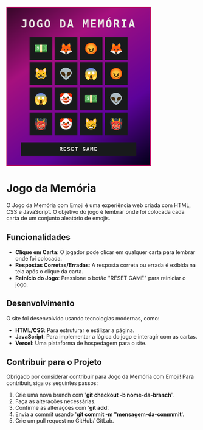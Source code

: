 ![Screenshot](./src/img/image.png)

# Jogo da Memória

O Jogo da Memória com Emoji é uma experiência web criada com HTML, CSS e JavaScript. O objetivo do jogo é lembrar onde foi colocada cada carta de um conjunto aleatório de emojis.


## Funcionalidades

- **Clique em Carta**: O jogador pode clicar em qualquer carta para lembrar onde foi colocada.
- **Respostas Corretas/Erradas**: A resposta correta ou errada é exibida na tela após o clique da carta.
- **Reinício do Jogo**: Pressione o botão "RESET GAME" para reiniciar o jogo.



## Desenvolvimento
O site foi desenvolvido usando tecnologias modernas, como:

- **HTML/CSS**: Para estruturar e estilizar a página.
- **JavaScript**: Para implementar a lógica do jogo e interagir com as cartas.
- **Vercel**: Uma plataforma de hospedagem para o site.

## Contribuir para o Projeto

Obrigado por considerar contribuir para Jogo da Memória com Emoji! Para contribuir, siga os seguintes passos:

1.  Crie uma nova branch com '**git checkout -b nome-da-branch**'.
2.  Faça as alterações necessárias.
3.  Confirme as alterações com '**git add**'.
4.  Envia a commit usando '**git commit -m "mensagem-da-commmit**'.
5.  Crie um pull request no GitHub/ GitLab.
